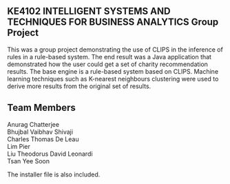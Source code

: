 ## KE4102 INTELLIGENT SYSTEMS AND TECHNIQUES FOR BUSINESS ANALYTICS Group Project 

This was a group project demonstrating the use of CLIPS in the inference of rules in a rule-based system. The end result was a Java application that demonstrated how the user could get a set of charity recommendation results. 
The base engine is a rule-based system based on CLIPS.
Machine learning techniques such as K-nearest neighbours clustering were used to derive more results from the original set of results. 

## Team Members
Anurag Chatterjee                     
Bhujbal Vaibhav Shivaji              
Charles Thomas De Leau            
Lim Pier                                       
Liu Theodorus David Leonardi  
Tsan Yee Soon                             

The installer file is also included.

